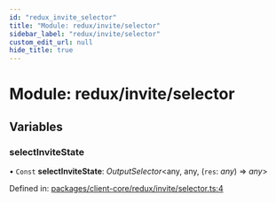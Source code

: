 ```yaml
---
id: "redux_invite_selector"
title: "Module: redux/invite/selector"
sidebar_label: "redux/invite/selector"
custom_edit_url: null
hide_title: true
---
```


# Module: redux/invite/selector

## Variables

### selectInviteState

• `Const` **selectInviteState**: *OutputSelector*<any, any, (`res`: *any*) => *any*\>

Defined in: [packages/client-core/redux/invite/selector.ts:4](https://github.com/xr3ngine/xr3ngine/blob/66a84a950/packages/client-core/redux/invite/selector.ts#L4)
